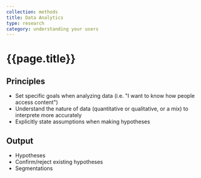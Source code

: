 ```yaml
---
collection: methods
title: Data Analytics
type: research
category: understanding your users
---
```


# {{page.title}}

## Principles

* Set specific goals when analyzing data (i.e. "I want to know how people access content")
* Understand the nature of data (quantitative or qualitative, or a mix) to interprete more accurately
* Explicitly state assumptions when making hypotheses

## Output

* Hypotheses
* Confirm/reject existing hypotheses
* Segmentations